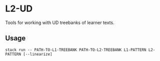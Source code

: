 # L2-UD
Tools for working with UD treebanks of learner texts.

## Usage
```
stack run -- PATH-TO-L1-TREEBANK PATH-TO-L2-TREEBANK L1-PATTERN L2-PATTERN [--linearize]
```